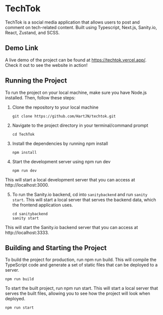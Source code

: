 # TechTok

TechTok is a social media application that allows users to post and comment on tech-related content. Built using Typescript, Next.js, Sanity.io, React, Zustand, and SCSS.

## Demo Link

A live demo of the project can be found at https://techtok.vercel.app/. Check it out to see the website in action!

## Running the Project

To run the project on your local machine, make sure you have Node.js installed. Then, follow these steps:

1. Clone the repository to your local machine

    ```
    git clone https://github.com/HartJN/techtok.git
    ```

2. Navigate to the project directory in your terminal/command prompt

    ```
    cd TechTok
    ```

3. Install the dependencies by running npm install

    ```
    npm install
    ```

4. Start the development server using npm run dev

    ```
    npm run dev
    ```

This will start a local development server that you can access at http://localhost:3000.

5. To run the Sanity.io backend, cd into `sanitybackend` and run `sanity start`. This will start a local server that serves the backend data, which the frontend application uses.

    ```
    cd sanitybackend
    sanity start
    ```

This will start the Sanity.io backend server that you can access at http://localhost:3333.

## Building and Starting the Project

To build the project for production, run npm run build. This will compile the TypeScript code and generate a set of static files that can be deployed to a server.

```
npm run build
```

To start the built project, run npm run start. This will start a local server that serves the built files, allowing you to see how the project will look when deployed.

```
npm run start
```
